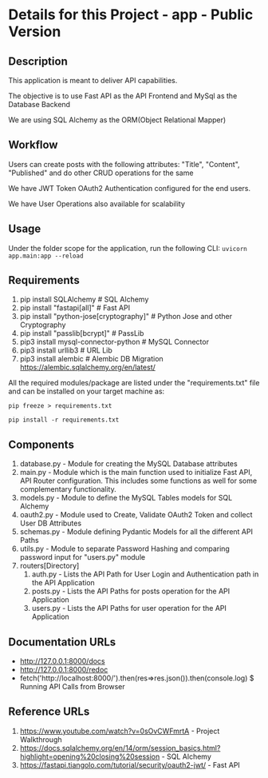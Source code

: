 # Details for this Project - app - Public Version

## Description

This application is meant to deliver API capabilities. 

The objective is to use Fast API as the API Frontend and MySql as the Database Backend

We are using SQL Alchemy as the ORM(Object Relational Mapper)

## Workflow

Users can create posts with the following attributes: "Title", "Content", "Published" and do other CRUD operations for the same

We have JWT Token OAuth2 Authentication configured for the end users.

We have User Operations also available for scalability

## Usage

Under the folder scope for the application, run the following CLI: ```uvicorn app.main:app --reload```

## Requirements

1. pip install SQLAlchemy # SQL Alchemy
2. pip install "fastapi[all]" # Fast API
3. pip install "python-jose[cryptography]" # Python Jose and other Cryptography
4. pip install "passlib[bcrypt]" # PassLib
5. pip3 install mysql-connector-python # MySQL Connector
6. pip3 install urllib3 # URL Lib
7. pip3 install alembic # Alembic DB Migration https://alembic.sqlalchemy.org/en/latest/

All the required modules/package are listed under the "requirements.txt" file and can be installed on your target machine as:

```pip freeze > requirements.txt```

```pip install -r requirements.txt```

## Components

1. database.py - Module for creating the MySQL Database attributes
2. main.py - Module which is the main function used to initialize Fast API, API Router configuration. 
This includes some functions as well for some complementary functionality.
3. models.py - Module to define the MySQL Tables models for SQL Alchemy
4. oauth2.py - Module used to Create, Validate OAuth2 Token and collect User DB Attributes
5. schemas.py - Module defining Pydantic Models for all the different API Paths
6. utils.py - Module to separate Password Hashing and comparing password input for "users.py" module
7. routers[Directory]
   1. auth.py - Lists the API Path for User Login and Authentication path in the API Application
   2. posts.py - Lists the API Paths for posts operation for the API Application
   3. users.py - Lists the API Paths for user operation for the API Application

## Documentation URLs

- http://127.0.0.1:8000/docs
- http://127.0.0.1:8000/redoc
- fetch('http://localhost:8000/').then(res=>res.json()).then(console.log) $ Running API Calls from Browser


## Reference URLs

1. https://www.youtube.com/watch?v=0sOvCWFmrtA - Project Walkthrough
2. https://docs.sqlalchemy.org/en/14/orm/session_basics.html?highlight=opening%20closing%20session - SQL Alchemy
3. https://fastapi.tiangolo.com/tutorial/security/oauth2-jwt/ - Fast API